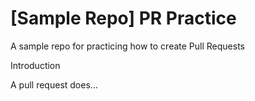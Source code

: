 # [Sample Repo] PR Practice
A sample repo for practicing how to create Pull Requests

Introduction

A pull request does...